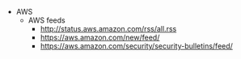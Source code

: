 - AWS
  - AWS feeds
    - http://status.aws.amazon.com/rss/all.rss
    - https://aws.amazon.com/new/feed/
    - https://aws.amazon.com/security/security-bulletins/feed/
    